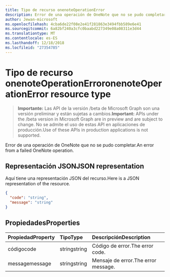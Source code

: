 ```yaml
---
title: Tipo de recurso onenoteOperationError
description: Error de una operación de OneNote que no se pudo completar.
author: Jewan-microsoft
ms.openlocfilehash: 4cba6de22f08e2e41f281863e3494fbb589e6e41
ms.sourcegitcommit: 6a82bf240a3cfc0baabd227349e08a08311e3d44
ms.translationtype: MT
ms.contentlocale: es-ES
ms.lasthandoff: 12/18/2018
ms.locfileid: "27354785"
---
```

# <a name="onenoteoperationerror-resource-type"></a><span data-ttu-id="7c098-103">Tipo de recurso onenoteOperationError</span><span class="sxs-lookup"><span data-stu-id="7c098-103">onenoteOperationError resource type</span></span>

> <span data-ttu-id="7c098-104">**Importante:** Las API de la versión /beta de Microsoft Graph son una versión preliminar y están sujetas a cambios.</span><span class="sxs-lookup"><span data-stu-id="7c098-104">**Important:** APIs under the /beta version in Microsoft Graph are in preview and are subject to change.</span></span> <span data-ttu-id="7c098-105">No se admite el uso de estas API en aplicaciones de producción.</span><span class="sxs-lookup"><span data-stu-id="7c098-105">Use of these APIs in production applications is not supported.</span></span>

<span data-ttu-id="7c098-106">Error de una operación de OneNote que no se pudo completar.</span><span class="sxs-lookup"><span data-stu-id="7c098-106">An error from a failed OneNote operation.</span></span>

## <a name="json-representation"></a><span data-ttu-id="7c098-107">Representación JSON</span><span class="sxs-lookup"><span data-stu-id="7c098-107">JSON representation</span></span>

<span data-ttu-id="7c098-108">Aquí tiene una representación JSON del recurso.</span><span class="sxs-lookup"><span data-stu-id="7c098-108">Here is a JSON representation of the resource.</span></span>

<!-- {
  "blockType": "resource",
  "optionalProperties": [

  ],
  "@odata.type": "microsoft.graph.onenoteOperationError"
}-->

```json
{
  "code": "string",
  "message": "string"
}

```
## <a name="properties"></a><span data-ttu-id="7c098-109">Propiedades</span><span class="sxs-lookup"><span data-stu-id="7c098-109">Properties</span></span>
| <span data-ttu-id="7c098-110">Propiedad</span><span class="sxs-lookup"><span data-stu-id="7c098-110">Property</span></span>     | <span data-ttu-id="7c098-111">Tipo</span><span class="sxs-lookup"><span data-stu-id="7c098-111">Type</span></span>   |<span data-ttu-id="7c098-112">Descripción</span><span class="sxs-lookup"><span data-stu-id="7c098-112">Description</span></span>|
|:---------------|:--------|:----------|
|<span data-ttu-id="7c098-113">código</span><span class="sxs-lookup"><span data-stu-id="7c098-113">code</span></span>|<span data-ttu-id="7c098-114">string</span><span class="sxs-lookup"><span data-stu-id="7c098-114">string</span></span>|<span data-ttu-id="7c098-115">Código de error.</span><span class="sxs-lookup"><span data-stu-id="7c098-115">The error code.</span></span>|
|<span data-ttu-id="7c098-116">message</span><span class="sxs-lookup"><span data-stu-id="7c098-116">message</span></span>|<span data-ttu-id="7c098-117">string</span><span class="sxs-lookup"><span data-stu-id="7c098-117">string</span></span>|<span data-ttu-id="7c098-118">Mensaje de error.</span><span class="sxs-lookup"><span data-stu-id="7c098-118">The error message.</span></span>|

<!-- uuid: 8fcb5dbc-d5aa-4681-8e31-b001d5168d79
2015-10-25 14:57:30 UTC -->
<!-- {
  "type": "#page.annotation",
  "description": "onenoteOperationError resource",
  "keywords": "",
  "section": "documentation",
  "tocPath": ""
}-->
